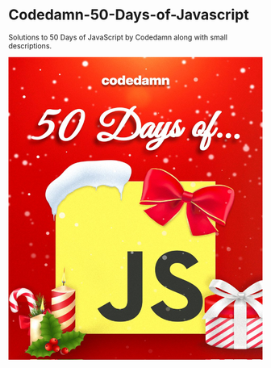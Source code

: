 # Codedamn-50-Days-of-Javascript

Solutions to 50 Days of JavaScript by Codedamn along with small descriptions.

<img src = "/images/Picture.jpg" width = "600" height = "600"/>

